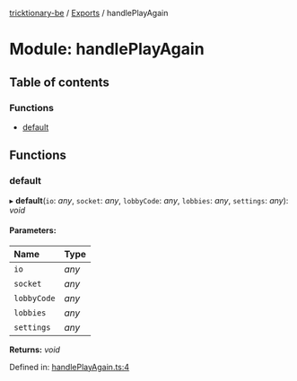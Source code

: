 [tricktionary-be](../README.md) / [Exports](../modules.md) / handlePlayAgain

# Module: handlePlayAgain

## Table of contents

### Functions

- [default](handleplayagain.md#default)

## Functions

### default

▸ **default**(`io`: *any*, `socket`: *any*, `lobbyCode`: *any*, `lobbies`: *any*, `settings`: *any*): *void*

#### Parameters:

Name | Type |
:------ | :------ |
`io` | *any* |
`socket` | *any* |
`lobbyCode` | *any* |
`lobbies` | *any* |
`settings` | *any* |

**Returns:** *void*

Defined in: [handlePlayAgain.ts:4](https://github.com/story-squad/tricktionary-be/blob/4020081/src/sockets/handlePlayAgain.ts#L4)
